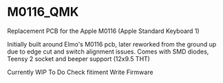 # M0116_QMK
Replacement PCB for the Apple M0116 (Apple Standard Keyboard 1)

Initially built around Elmo's M0116 pcb, later reworked from the ground up due to edge cut and switch alignment issues. Comes with SMD diodes, Teensy 2 socket and beeper support (12x9.5 THT)

Currently WIP
To Do
Check fitiment
Write Firmware
